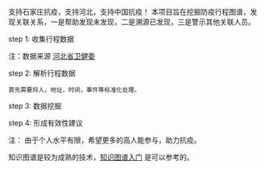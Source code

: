  支持石家庄抗疫，支持河北，支持中国抗疫！
 本项目旨在挖掘防疫行程图谱，发现关联关系，一是帮助发现未发现，二是溯源已发现，三是警示其他关联人员。
 
  step 1: 收集行程数据


   注：数据来源 [河北省卫健委](http://wsjkw.hebei.gov.cn/)

  step 2: 解析行程数据
    
    首先需要将人，地址，时间，事件等标准化处理。
    
  step 3: 数据挖掘

  step 4: 形成有效性建议
  
  注： 由于个人水平有限，希望更多的高人能参与，助力抗疫。
  
   知识图谱是较为成熟的技术，[知识图谱入门](https://zhuanlan.zhihu.com/p/85556255) 是可以参考的。
